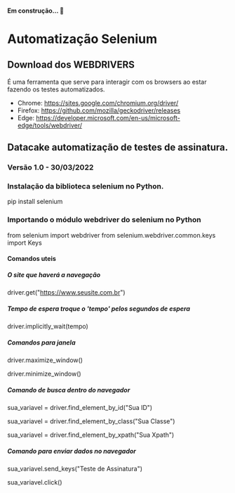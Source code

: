 #### Em construção...  🚧

# Automatização Selenium

## Download dos WEBDRIVERS

É uma ferramenta que serve para interagir com os browsers ao estar fazendo os testes automatizados.

- Chrome:  https://sites.google.com/chromium.org/driver/
- Firefox: https://github.com/mozilla/geckodriver/releases
- Edge:    https://developer.microsoft.com/en-us/microsoft-edge/tools/webdriver/

## Datacake automatização de testes de assinatura.

### Versão 1.0 - 30/03/2022
### Instalação da biblioteca selenium no Python.

pip install selenium

### Importando o módulo webdriver do selenium no Python

from selenium import webdriver
from selenium.webdriver.common.keys import Keys

#### Comandos uteis

##### O site que haverá a navegação
 driver.get("https://www.seusite.com.br")

##### Tempo de espera troque o 'tempo' pelos segundos de espera
 driver.implicitly_wait(tempo)

##### Comandos para janela
 driver.maximize_window()

 driver.minimize_window()

##### Comando de busca dentro do navegador
 sua_variavel = driver.find_element_by_id("Sua ID")

 sua_variavel = driver.find_element_by_class("Sua Classe")

 sua_variavel = driver.find_element_by_xpath("Sua Xpath")


##### Comando para enviar dados no navegador
 sua_variavel.send_keys("Teste de Assinatura")

 sua_variavel.click()

